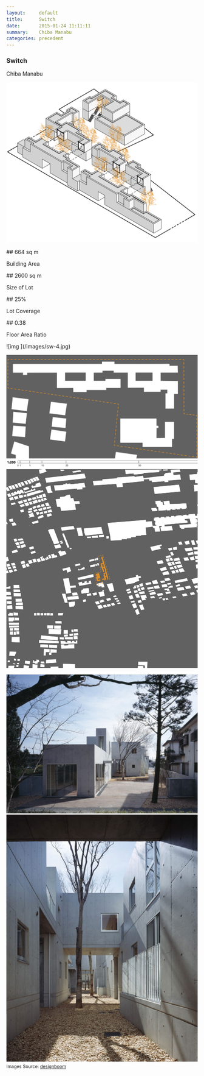 ```yaml
---
layout:     default
title:      Switch
date:       2015-01-24 11:11:11
summary:    Chiba Manabu
categories: precedent
---
```


<h3 class="h3 o1">Switch</h3>
Chiba Manabu<br>

![img ](/images/sw-1.png)
<br>
<div class="clearfix py2">
<div class="sm-col sm-col-6 px2">
## 664 sq m
<p class="border-top o1">Building Area</p>
</div>
<div class="sm-col sm-col-6 px2">
## 2600 sq m
<p class="border-top o1">Size of Lot</p>
</div>
<div class="sm-col sm-col-6 px2">
## 25%
<p class="border-top o1">Lot Coverage</p>
</div>
<div class="sm-col sm-col-6 px2">
## 0.38
<p class="border-top o1">Floor Area Ratio</p>
</div>
</div>
![img ](/images/sw-4.jpg)

![img ](/images/sw-2.png)
![img ](/images/sw-3.png)

![img ](/images/sw-5.jpg)
![img ](/images/sw-6.jpg)
<small>Images Source: [designboom](http://www.designboom.com/architecture/chiba-manabu-architects-stitch-japan/)</small>
